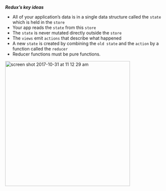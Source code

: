 ***Redux’s key ideas***

- All of your application’s data is in a single data structure called the `state` which is held in the `store`
- Your app reads the `state` from this `store`
- The `state` is never mutated directly outside the `store`
- The `views` emit `actions` that describe what happened
- A new `state` is created by combining the `old state` and the `action` by a function called the `reducer`
- Reducer functions must be pure functions.

<img width="400" alt="screen shot 2017-10-31 at 11 12 29 am" src="https://user-images.githubusercontent.com/17349825/32205819-70652400-be2c-11e7-917f-213f5afbb079.png">
